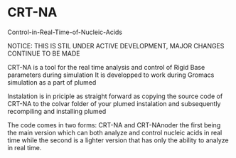 # CRT-NA
Control-in-Real-Time-of-Nucleic-Acids

NOTICE: THIS IS STIL UNDER ACTIVE DEVELOPMENT, MAJOR CHANGES CONTINUE TO BE MADE

CRT-NA is a tool for the real time analysis and control of Rigid Base parameters during simulation
It is developped to work during Gromacs simulation as a part of plumed

Instalation is in priciple as straight forward as copying the source code of CRT-NA to the colvar folder of your plumed instalation
and subsequently recompiling and installing plumed

The code comes in two forms: CRT-NA and CRT-NAnoder the first being the main version which can both analyze and control nucleic acids in real time
while the second is a lighter version that has only the ability to analyze in real time. 


